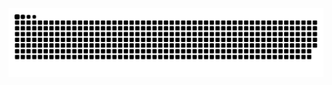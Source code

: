 <picture>
  <source media="(prefers-color-scheme: dark)" srcset="https://raw.githubusercontent.com/arioch233/arioch233/output/github-contribution-grid-snake-dark.svg">
  <source media="(prefers-color-scheme: light)" srcset="https://raw.githubusercontent.com/arioch233/arioch233/output/github-contribution-grid-snake.svg">
  <img alt="github contribution grid snake animation" src="https://raw.githubusercontent.com/arioch233/arioch233/output/github-contribution-grid-snake.svg">
</picture>
